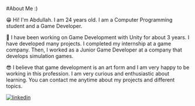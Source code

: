 #About Me :)

😁 Hi! I'm Abdullah. I am 24 years old. I am a Computer Programming student and a Game Developer.

🚀 I have been working on Game Development with Unity for about 3 years. I have developed many projects. I completed my internship at a game company. Then, I worked as a Junior Game Developer at a company that develops simulation games.

😎 I believe that game development is an art form and I am very happy to be working in this profession. I am very curious and enthusiastic about learning. You can contact me anytime about my projects and different topics.

[![linkedin](https://img.shields.io/badge/Linkedin-000000?style=for-the-badge&logo=Linkedin&logoColor=white)](https://www.linkedin.com/in/abdullah-akyol-315b7a174/)


